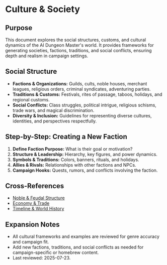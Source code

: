 
# Culture & Society

## Purpose

This document explores the social structures, customs, and cultural dynamics of the AI Dungeon Master's world. It provides frameworks for generating societies, factions, traditions, and social conflicts, ensuring depth and realism in campaign settings.

## Social Structure

- **Factions & Organizations:** Guilds, cults, noble houses, merchant leagues, religious orders, criminal syndicates, adventuring parties.
- **Traditions & Customs:** Festivals, rites of passage, taboos, holidays, and regional customs.
- **Social Conflicts:** Class struggles, political intrigue, religious schisms, trade wars, and magical discrimination.
- **Diversity & Inclusion:** Guidelines for representing diverse cultures, identities, and perspectives respectfully.

## Step-by-Step: Creating a New Faction

1. **Define Faction Purpose:** What is their goal or motivation?
2. **Structure & Leadership:** Hierarchy, key figures, and power dynamics.
3. **Symbols & Traditions:** Colors, banners, rituals, and holidays.
4. **Allies & Rivals:** Relationships with other factions and NPCs.
5. **Campaign Hooks:** Quests, rumors, and conflicts involving the faction.

## Cross-References

- [Noble & Feudal Structure](noble-feudal-structure.md)
- [Economy & Trade](economy-trade.md)
- [Timeline & World History](timeline-world-history.md)

## Expansion Notes

- All cultural frameworks and examples are reviewed for genre accuracy and campaign fit.
- Add new factions, traditions, and social conflicts as needed for campaign-specific or homebrew content.
- Last reviewed: 2025-07-23.
